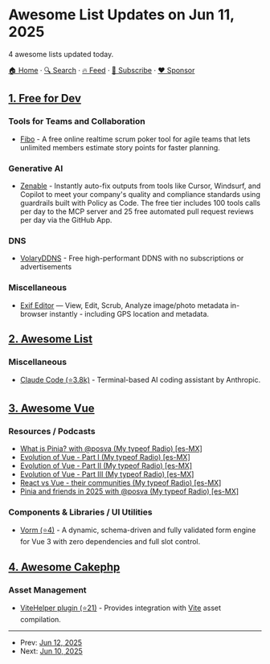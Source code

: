 # Awesome List Updates on Jun 11, 2025

4 awesome lists updated today.

[🏠 Home](/README.md) · [🔍 Search](https://www.trackawesomelist.com/search/) · [🔥 Feed](https://www.trackawesomelist.com/rss.xml) · [📮 Subscribe](https://trackawesomelist.us17.list-manage.com/subscribe?u=d2f0117aa829c83a63ec63c2f&id=36a103854c) · [❤️  Sponsor](https://github.com/sponsors/theowenyoung)



## [1. Free for Dev](/content/ripienaar/free-for-dev/README.md)

### Tools for Teams and Collaboration

*   [Fibo](https://fibo.dev) - A free online realtime scrum poker tool for agile teams that lets unlimited members estimate story points for faster planning.

### Generative AI

*   [Zenable](https://zenable.io) - Instantly auto-fix outputs from tools like Cursor, Windsurf, and Copilot to meet your company's quality and compliance standards using guardrails built with Policy as Code. The free tier includes 100 tools calls per day to the MCP server and 25 free automated pull request reviews per day via the GitHub App.

### DNS

*   [VolaryDDNS](https://volaryddns.net) - Free high-performant DDNS with no subscriptions or advertisements

### Miscellaneous

*   [Exif Editor](https://exifeditor.io/) — View, Edit, Scrub, Analyze image/photo metadata in-browser instantly - including GPS location and metadata.

## [2. Awesome List](/content/sindresorhus/awesome/README.md)

### Miscellaneous

*   [Claude Code (⭐3.8k)](https://github.com/hesreallyhim/awesome-claude-code#readme) - Terminal-based AI coding assistant by Anthropic.

## [3. Awesome Vue](/content/vuejs/awesome-vue/README.md)

### Resources / Podcasts

*   [What is Pinia? with @posva (My typeof Radio) \[es-MX\]](https://mytypeof.dev/episode/s1-e22-que-es-pinia-con-posva)
*   [Evolution of Vue - Part I (My typeof Radio) \[es-MX\]](https://mytypeof.dev/episode/s1-e9-evolucion-de-vue-parte-i)
*   [Evolution of Vue - Part II (My typeof Radio) \[es-MX\]](https://mytypeof.dev/episode/s1-e10-evolucion-de-vue-parte-ii)
*   [Evolution of Vue - Part III (My typeof Radio) \[es-MX\]](https://mytypeof.dev/episode/s1-e11-evolucion-de-vue-parte-iii)
*   [React vs Vue - their communities (My typeof Radio) \[es-MX\]](https://mytypeof.dev/episode/s1-e8-react-vs-vue-las-comunidades)
*   [Pinia and friends in 2025 with @posva (My typeof Radio) \[es-MX\]](https://mytypeof.dev/episode/s3-e7-pinia-y-sus-amigos-en-2025-con-posva)

### Components & Libraries / UI Utilities

*   [Vorm (⭐4)](https://github.com/Flo0806/vorm) - A dynamic, schema-driven and fully validated form engine for Vue 3 with zero dependencies and full slot control.

## [4. Awesome Cakephp](/content/FriendsOfCake/awesome-cakephp/README.md)

### Asset Management

*   [ViteHelper plugin (⭐21)](https://github.com/brandcom/cakephp-vite) - Provides integration with [Vite](https://vite.dev/) asset compilation.

---

- Prev: [Jun 12, 2025](/content/2025/06/12/README.md)
- Next: [Jun 10, 2025](/content/2025/06/10/README.md)